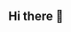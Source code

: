 ## Hi there 👋

<!--

**Here are some ideas to get you started:**

🙋‍♀️ We are a mobile game publisher! 
👩‍💻 here is our website if you are looking for a stunning games http://spoilz.studio
🍿 we listen to differant genres of music! from Jazz to Rock. 
-->
